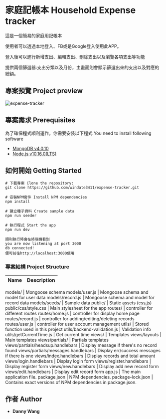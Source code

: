# 家庭記帳本 Household Expense tracker

這是一個簡易的家庭用記帳本

使用者可以透過本地登入、FB或是Google登入使用此APP。

登入後可以進行新增支出、編輯支出、刪除支出以及瀏覽各項支出等功能

提供兩個篩選器:支出分類以及月份，主畫面則會顯示篩選出來的支出以及對應的總額。

## 專案預覽 Project preview

![expense-tracker](https://media.giphy.com/media/gjTKDgneIjcKRXpZJG/giphy.gif)

## 專案需求 Prerequisites

為了確保程式順利運作，你需要安裝以下程式 You need to install following software 

+ [MongoDB v4.0.10](https://www.mongodb.com/)
+ [Node.js v10.16.0(LTS)](https://nodejs.org/en/)

## 如何開始 Getting Started
```
# 下載專案 Clone the repository:
git clone https://github.com/windate3411/expense-tracker.git

# 安裝NPM套件 Install NPM dependencies
npm install

# 建立種子資料 Create sample data
npm run seeder

# 執行程式 Start the app
npm run dev

順利執行時會在終端機看到
you are now listening at port 3000
db connected!
便可前往http://localhost:3000使用
```

### 專案結構 Project Structure

Name | Description
-- | --

models/ | Mongoose schema
models/user.js | Mongoose schema and model for user data
models/record.js | Mongoose schema and model for record data
models/seeds/ | Sample data 
public/ | Static assets (css,js)
public/css/style.css | Main stylesheet for the app
routes/ | controller for different routes
routes/home.js | controller for display home page
routes/record.js | controller for adding/editing/deleting records
routes/user.js | controller for user account management
utils/ | Stored function used in this project
utils/backend-validation.js | Validation info
utils/getCurrentTime.js | Get current time
views/ | Templates
views/layouts | Main templates
views/partials/ | Partials templates
views/partials/headsup.handlebars | Display message if there's no record found
views/partials/messages.handlebars | Display err/success messages if there is one
views/index.handlebars | Display records and total amount
views/login.handlebars | Display login form
views/register.handlebars | Display register form
views/new.handlebars | Display add new record form
views/edit.handlebars | Display edit record form
app.js | The main application file.
package.json | NPM   dependencies.
package-lock.json | Contains exact versions of NPM dependencies in package.json.

## 作者 Author

* **Danny Wang** 



 
 
 
 
 